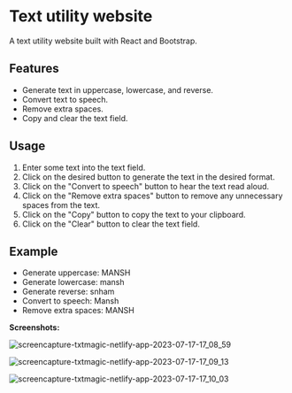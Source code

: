 # Text utility website

A  text utility website built with React and Bootstrap.

## Features

- Generate text in uppercase, lowercase, and reverse.
- Convert text to speech.
- Remove extra spaces.
- Copy and clear the text field.

## Usage

1. Enter some text into the text field.
2. Click on the desired button to generate the text in the desired format.
3. Click on the "Convert to speech" button to hear the text read aloud.
4. Click on the "Remove extra spaces" button to remove any unnecessary spaces from the text.
5. Click on the "Copy" button to copy the text to your clipboard.
6. Click on the "Clear" button to clear the text field.

## Example



- Generate uppercase: MANSH
- Generate lowercase: mansh
- Generate reverse: snham
- Convert to speech: Mansh
- Remove extra spaces: MANSH


**Screenshots:**




![screencapture-txtmagic-netlify-app-2023-07-17-17_08_59](https://github.com/itpmanis/text-magic/assets/95114404/e69741c8-80da-440c-bca2-0c170fdecc75)

![screencapture-txtmagic-netlify-app-2023-07-17-17_09_13](https://github.com/itpmanis/text-magic/assets/95114404/85a2a8c5-243b-4bba-80e5-ae08549f09b2)


![screencapture-txtmagic-netlify-app-2023-07-17-17_10_03](https://github.com/itpmanis/text-magic/assets/95114404/c5b2d478-f896-4f1d-897b-496b435da6a3)



